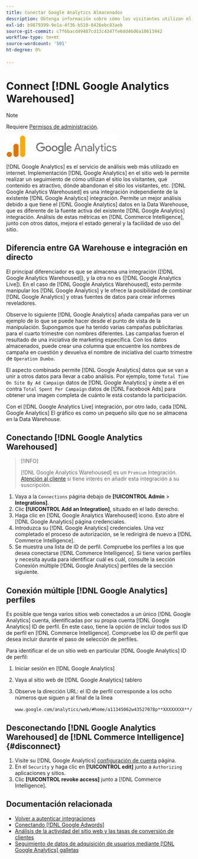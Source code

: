 ```yaml
---
title: Conectar Google Analytics Almacenados
description: Obtenga información sobre cómo los visitantes utilizan el sitio, qué contenido es atractivo, dónde salen y mucho más.
exl-id: b9879399-9e1a-4f36-b510-8426ebc83aeb
source-git-commit: c7f6bacd49487cd13c4347fe6dd46d6a10613942
workflow-type: tm+mt
source-wordcount: '501'
ht-degree: 0%

---
```


# Connect [!DNL Google Analytics Warehoused]

>[!NOTE]
>
>Requiere [Permisos de administración](../../../administrator/user-management/user-management.md).

![](../../../assets/google-analytics-logo.png)

[!DNL Google Analytics] es el servicio de análisis web más utilizado en internet. Implementación [!DNL Google Analytics] en el sitio web le permite realizar un seguimiento de cómo utilizan el sitio los visitantes, qué contenido es atractivo, dónde abandonan el sitio los visitantes, etc. [!DNL Google Analytics Warehoused] es una integración independiente de la existente [!DNL Google Analytics] integración. Permite un mejor análisis debido a que tiene el [!DNL Google Analytics] datos en la Data Warehouse, que es diferente de la fuente activa del existente [!DNL Google Analytics] integración. Análisis de estas métricas en [!DNL Commerce Intelligence], junto con otros datos, mejora el estado general y la facilidad de uso del sitio.

## Diferencia entre GA Warehouse e integración en directo

El principal diferenciador es que se almacena una integración ([!DNL Google Analytics Warehoused]), y la otra no es ([!DNL Google Analytics Live]). En el caso de [!DNL Google Analytics Warehoused], esto permite manipular los [!DNL Google Analytics] y le ofrece la posibilidad de combinar [!DNL Google Analytics] y otras fuentes de datos para crear informes reveladores.

Observe lo siguiente [!DNL Google Analytics] añada campañas para ver un ejemplo de lo que se puede hacer desde el punto de vista de la manipulación. Supongamos que ha tenido varias campañas publicitarias para el cuarto trimestre con nombres diferentes. Las campañas fueron el resultado de una iniciativa de marketing específica. Con los datos almacenados, puede crear una columna que encuentre los nombres de campaña en cuestión y devuelva el nombre de iniciativa del cuarto trimestre de `Operation Dumbo`.

El aspecto combinado permite [!DNL Google Analytics] datos que se van a unir a otros datos para llevar a cabo análisis. Por ejemplo, tome `Total Time On Site By Ad Campaign` datos de [!DNL Google Analytics] y únete a él en contra `Total Spent Per Campaign` datos de [!DNL Facebook Ads] para obtener una imagen completa de cuánto le está costando la participación.

Con el [!DNL Google Analytics Live] integración, por otro lado, cada [!DNL Google Analytics] El gráfico es como un pequeño silo que no se almacena en la Data Warehouse.

## Conectando [!DNL Google Analytics Warehoused]

>[!INFO]
>
>[!DNL Google Analytics Warehoused] es un `Premium` Integración. [Atención al cliente](https://experienceleague.adobe.com/docs/commerce-knowledge-base/kb/troubleshooting/miscellaneous/mbi-service-policies.html) si tiene interés en añadir esta integración a su suscripción.

1. Vaya a la `Connections` página debajo de **[!UICONTROL Admin** > **Integrations]**.
1. Clic **[!UICONTROL Add an Integration]**, situado en el lado derecho.
1. Haga clic en [!DNL Google Analytics Warehoused] icono. Esto abre el [!DNL Google Analytics] página credenciales.
1. Introduzca su [!DNL Google Analytics] credenciales. Una vez completado el proceso de autorización, se le redirigirá de nuevo a [!DNL Commerce Intelligence].
1. Se muestra una lista de ID de perfil. Compruebe los perfiles a los que desea conectarse [!DNL Commerce Intelligence]. Si tiene varios perfiles y necesita ayuda para identificar cuál es cuál, consulte la sección Conexión múltiple [!DNL Google Analytics] perfiles de la sección siguiente.

## Conexión múltiple [!DNL Google Analytics] perfiles

Es posible que tenga varios sitios web conectados a un único [!DNL Google Analytics] cuenta, identificadas por su propia cuenta [!DNL Google Analytics] ID de perfil. En este caso, tiene la opción de incluir todos sus ID de perfil en [!DNL Commerce Intelligence]. Compruebe los ID de perfil que desea incluir durante el paso de selección de perfiles.

Para identificar el de un sitio web en particular [!DNL Google Analytics] ID de perfil:

1. Iniciar sesión en [!DNL Google Analytics]
1. Vaya al sitio web de [!DNL Google Analytics] tablero
1. Observe la dirección URL: el ID de perfil corresponde a los ocho números que siguen `p` al final de la línea

   `www.google.com/analytics/web/#home/a11345062w43527078p**XXXXXXXX**/`

## Desconectando [!DNL Google Analytics Warehoused] de [!DNL Commerce Intelligence] {#disconnect}

1. Visite su [!DNL Google Analytics] [configuración de cuenta](https://myaccount.google.com/intro) página.
1. En el `Security` y haga clic en **[!UICONTROL edit]** junto a `Authorizing` aplicaciones y sitios.
1. Clic **[!UICONTROL revoke access]** junto a [!DNL Commerce Intelligence].

## Documentación relacionada

* [Volver a autenticar integraciones](https://experienceleague.adobe.com/docs/commerce-knowledge-base/kb/how-to/mbi-reauthenticating-integrations.html)
* [Conectando [!DNL Google Adwords]](../integrations/google-adwords.md)
* [Análisis de la actividad del sitio web y las tasas de conversión de clientes](../../analysis/web-act-cust-conversion.md)
* [Seguimiento de datos de adquisición de usuarios mediante [!DNL Google Analytics] galletas](../../analysis/google-track-user-acq.md)
